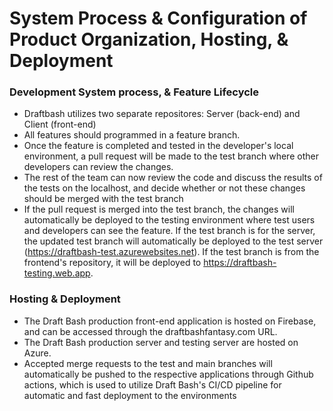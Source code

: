 # System Process & Configuration of Product Organization, Hosting, & Deployment

### Development System process, & Feature Lifecycle
- Draftbash utilizes two separate repositores: Server (back-end) and Client (front-end)
- All features should programmed in a feature branch.
- Once the feature is completed and tested in the developer's local environment, a pull request will be made to the test branch where other developers can review the changes. 
- The rest of the team can now review the code and discuss the results of the tests on the localhost, and decide whether or not these changes should be merged with the test branch
- If the pull request is merged into the test branch, the changes will automatically be deployed to the testing environment where test users and developers can see the feature. If the test branch is for the server, the updated test branch will automatically be deployed to the test server (https://draftbash-test.azurewebsites.net). If the test branch is from the frontend's repository, it will be deployed to https://draftbash-testing.web.app.

### Hosting & Deployment
- The Draft Bash production front-end application is hosted on Firebase, and can be accessed through the draftbashfantasy.com URL.
- The Draft Bash production server and testing server are hosted on Azure.
- Accepted merge requests to the test and main branches will automatically be pushed to the respective applications through Github actions, which is used to utilize Draft Bash's CI/CD pipeline for automatic and fast deployment to the environments
